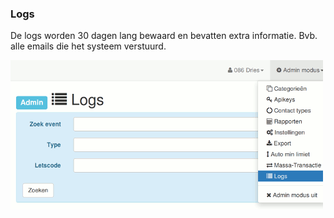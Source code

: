 
### Logs

De logs worden 30 dagen lang bewaard en bevatten extra informatie. Bvb. alle emails die het systeem verstuurd.

<img src="img/logs.png" width="500">

